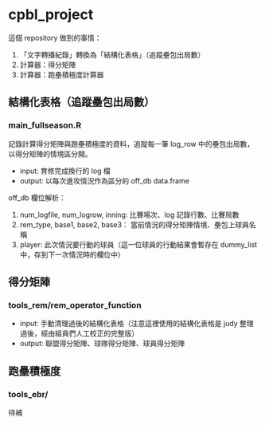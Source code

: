 # cpbl_project
這個 repository 做到的事情：
 1. 「文字轉播紀錄」轉換為「結構化表格」（追蹤壘包出局數）
 2. 計算器：得分矩陣
 3. 計算器：跑壘積極度計算器


## 結構化表格（追蹤壘包出局數）
### main_fullseason.R 
記錄計算得分矩陣與跑壘積極度的資料，追蹤每一筆 log_row 中的壘包出局數，以得分矩陣的情境區分開。

- input: 育修完成換行的 log 檔
- output: 以每次進攻情況作為區分的 off_db data.frame

off_db 欄位解析：
 1. num_logfile, num_logrow, inning: 比賽場次、log 記錄行數、比賽局數
 2. rem_type, base1, base2, base3： 當前情況的得分矩陣情境、壘包上球員名稱
 3. player: 此次情況要行動的球員（這一位球員的行動結果會暫存在 dummy_list 中，存到下一次情況時的欄位中）


## 得分矩陣
### tools_rem/rem_operator_function
 - input: 手動清理過後的結構化表格（注意這裡使用的結構化表格是 judy 整理過後，經由組員們人工校正的完整版）
 - output: 聯盟得分矩陣、球隊得分矩陣、球員得分矩陣

## 跑壘積極度
### tools_ebr/
待補 
